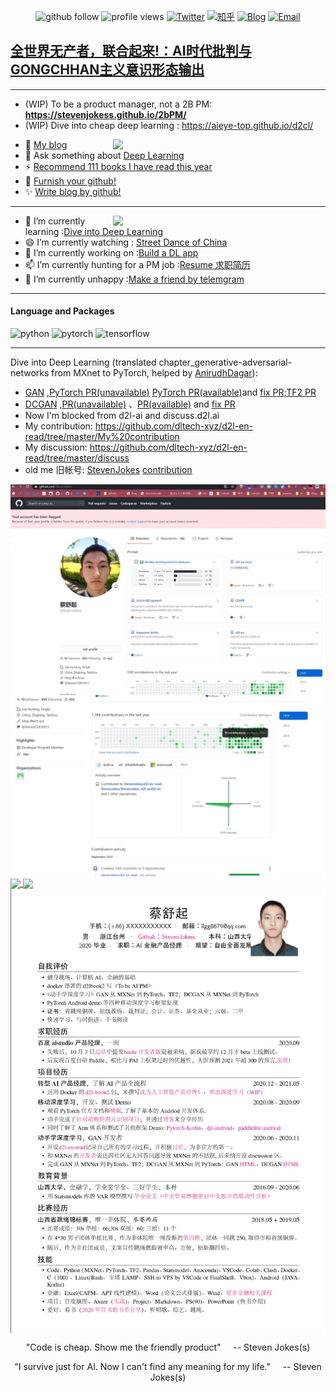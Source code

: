 <!--
**StevenJokes/StevenJokes** is a ✨ _special_ ✨ repository because its `README.md` (this file) appears on your GitHub profile.
### Hi there 👋
Here are some ideas to get you started:

- 🔭 I’m currently working on ...
- 🌱 I’m currently learning ...
- 👯 I’m looking to collaborate on ...
- 🤔 I’m looking for help with ...
- 💬 Ask me about ...
- 📫 How to reach me: ...
- 😄 Pronouns: ...
- ⚡ Fun fact: ...
read:https://github.com/anuraghazra/github-readme-stats to furnish your github!
- 🔭 I’m currently hunting for a product manager, data scientist job :[resume](https://blog.dltech.xyz/post/jian-li/)
<img align="right" src="https://github-readme-stats.vercel.app/api/top-langs/?username=StevenJokes&theme=tokyonight&layout=compact&line_height=27"/>
- 😄 I’m currently watching : [Street Dance of China](https://www.youtube.com/playlist?list=PLl0fCInDL_WHHIaXGAe2U7ryKD_SAkiXU)
- 
summary:https://github.com/Jhingun1/Jhingun1
<details>
<summary>Expand: More About Me(StevenJokes)...</summary>
   </details>
-->

<p align="center"> 
  <img src="https://img.shields.io/github/followers/StevenJokess?label=Followers" width="103px" alt="github follow" />
  <img src="https://komarev.com/ghpvc/?username=StevenJokes" width="129px" alt="profile views" /> 
  <a href="https://twitter.com/Steven72815911"><img src="https://img.shields.io/twitter/follow/Steven72815911?label=Twitter&style=social" width="103px" alt="Twitter"></a>
  <a href="https://www.zhihu.com/people/Steven_Jokes"><img src="https://img.shields.io/badge/知乎--_.svg?style=social&logo=zhihu" width="63px" alt="知乎"></a>
  <a href="https://blog.dltech.xyz/"><img src="https://img.shields.io/badge/blog-simplicity-ffffff.svg?style=social" width="121px" alt="Blog"></a>
  <a href="mailto:llgg8679@qq.com"><img src="https://img.shields.io/badge/email-welcome-ffffff.svg?style=social" width="121px" alt="Email"></a>
 <p align="center"> 

## [全世界无产者，联合起来!：AI时代批判与GONGCHHAN主义意识形态输出](https://stevenjokess.github.io/2bPM/AI_critical.html)
    
---
- (WIP) To be a product manager, not a 2B PM: **https://stevenjokess.github.io/2bPM/**
- (WIP) Dive into cheap deep learning : https://aieye-top.github.io/d2cl/

<a href=https://blog.dltech.xyz/>
  <img align="right" src="https://github-readme-stats.vercel.app/api/top-langs/?username=StevenJokess&theme=tokyonight&layout=compact&line_height=27" width="340"/>
</a>

- 🌈 [My blog](http://stevenjokess.github.io/)
- 💬 Ask something about [Deep Learning](http://discuss.d2l.ai)
- ⚡ [Recommend 111 books I have read this year](https://weread.qq.com/misc/booklist/358906697_7e9fYZVah)
- 🤔 [Furnish your github!](https://github.com/anuraghazra/github-readme-stats)
- ✨ [Write blog by github!](https://github.com/getgridea/gridea)

---


<a href=http://stevenjokess.github.io/>
  <img align="right" src="https://github-readme-stats.vercel.app/api?username=StevenJokess&show_icons=true&theme=tokyonight&include_all_commits=true" width="340" />
</a>

- 🌱 I’m currently learning :[Dive into Deep Learning](http://preview.d2l.ai/d2l-en/master/)
- 😄 I’m currently watching : [Street Dance of China](https://www.youtube.com/watch?v=TDRpPtKkVn8)
- 🔭 I’m currently working on :[Build a DL app](https://www.youtube.com/watch?v=O_2KBhkIvnc)
- 📫 I’m currently hunting for a PM job :[Resume 求职简历](http://stevenjokess.github.io/post/jian-li/) 
- 👋 I’m currently unhappy :[Make a friend by telemgram](https://t.me/StevenJokes)

---

#### Language and Packages
<p>  
   <img src="https://devicons.github.io/devicon/devicon.git/icons/python/python-original.svg" alt="python" width="40" height="40"/>  
   <img src="https://www.vectorlogo.zone/logos/pytorch/pytorch-icon.svg" alt="pytorch" width="40" height="40"/> 
   <img src="https://www.vectorlogo.zone/logos/tensorflow/tensorflow-icon.svg" alt="tensorflow" width="40" height="40"/>
</p>

---

Dive into Deep Learning (translated chapter_generative-adversarial-networks from MXnet to PyTorch, helped by [AnirudhDagar](https://github.com/AnirudhDagar)):
- [GAN](http://preview.d2l.ai/d2l-en/PR-1716/chapter_generative-adversarial-networks/gan.html) ,[PyTorch PR(unavailable)](https://github.com/d2l-ai/d2l-en/pull/1358) [PyTorch PR(available)](https://github.com/smolix/d2l-en-rl/commit/4d88c000318ac5103a0b50738da9dc202af7995a)and [fix PR](https://github.com/d2l-ai/d2l-en/pull/1400);[TF2 PR](https://github.com/d2l-ai/d2l-en/pull/1716)
- [DCGAN](http://preview.d2l.ai/d2l-en/master/chapter_generative-adversarial-networks/dcgan.html) ,[PR(unavailable)](https://github.com/d2l-ai/d2l-en/pull/1309) 、[PR(available)](https://github.com/smolix/d2l-en-rl/commit/a7ea3e2f72d84fc1d4ca1c2a4d0b772c2a4325b5) and [fix PR](https://github.com/d2l-ai/d2l-en/pull/1422)
- Now I'm blocked from d2l-ai and discuss.d2l.ai
- My contribution: https://github.com/dltech-xyz/d2l-en-read/tree/master/My%20contribution
- My discussion: https://github.com/dltech-xyz/d2l-en-read/tree/master/discuss
- old me 旧帐号: [StevenJokes](https://github.com/StevenJokess/StevenJokess/blob/master/prove.jpg) [contribution](https://github.com/StevenJokess/StevenJokess/blob/master/old%20me.jpg)

<a href=https://github.com/StevenJokess/StevenJokess/blob/master/prove.jpg>
  <img align="center" src="https://github.com/StevenJokess/StevenJokess/blob/master/prove0.jpg"/>
</a>
<a href=https://github.com/StevenJokess/StevenJokess/blob/master/old%20me.jpg>
  <img align="center" src="https://github.com/StevenJokess/StevenJokess/blob/master/old%20me.jpg"/>
</a>
<a href=https://github.com/dltech-xyz/d2l-en-read/blob/master/My%20contribution/Snipaste_2020-09-13_19-03-15.jpg>
  <img align="center" src="https://github.com/dltech-xyz/d2l-en-read/blob/master/My%20contribution/Snipaste_2020-09-13_19-03-15.jpg"/>
</a>
<a href=https://github.com/dltech-xyz/d2l-en-read/blob/master/My%20contribution/Snipaste_2020-09-13_20-09-25.jpg>
  <img align="center" src="https://github.com/dltech-xyz/d2l-en-read/blob/master/My%20contribution/Snipaste_2020-09-13_20-09-25.jpg"/>
</a>
<a href=https://github.com/StevenJokess/2bPM/blob/master/img/resume_nophone2.jpg?raw=true>
  <img align="center" src="https://github.com/StevenJokess/2bPM/blob/master/img/resume_nophone2.jpg?raw=true"/>
</a>

 
 <p align="center"> "Code is cheap. Show me the friendly product" &nbsp;&nbsp;&nbsp; -- Steven Jokes(s)  </p>
 <p align="center"> "I survive just for AI. Now I can't find any meaning for my life." &nbsp;&nbsp;&nbsp; -- Steven Jokes(s)  </p>
